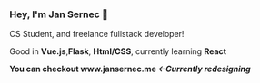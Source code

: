 ### Hey, I'm Jan Sernec 👋
<p>CS Student, and freelance fullstack developer!</p>
<p>Good in <b>Vue.js</b>,<b>Flask</b>, <b>Html/CSS</b>, currently learning <b>React<b> </p>
  <p>You can checkout www.jansernec.me   <i><-Currently redesigning</i></p>
 

<!--
**JanHuntersi/JanHuntersi** is a ✨ _special_ ✨ repository because its `README.md` (this file) appears on your GitHub profile.

Here are some ideas to get you started:

- 🔭 I’m currently working on ...
- 🌱 I’m currently learning ...
- 👯 I’m looking to collaborate on ...
- 🤔 I’m looking for help with ...
- 💬 Ask me about ...
- 📫 How to reach me: ...
- 😄 Pronouns: ...
- ⚡ Fun fact: ...
-->
